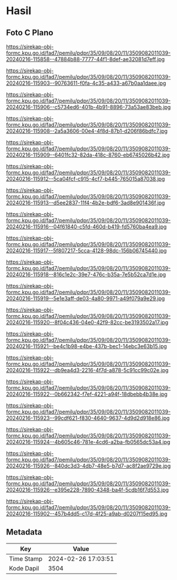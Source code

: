 # Hasil

## Foto C Plano

https://sirekap-obj-formc.kpu.go.id/fad7/pemilu/pdpr/35/09/08/20/11/3509082011039-20240216-115858--47884b88-7777-44f1-8def-ae32081d7eff.jpg

https://sirekap-obj-formc.kpu.go.id/fad7/pemilu/pdpr/35/09/08/20/11/3509082011039-20240216-115903--90763611-f0fa-4c35-a433-a67b0aa1daee.jpg

https://sirekap-obj-formc.kpu.go.id/fad7/pemilu/pdpr/35/09/08/20/11/3509082011039-20240216-115906--c5734ed6-401b-4b91-8896-73a53ae83beb.jpg

https://sirekap-obj-formc.kpu.go.id/fad7/pemilu/pdpr/35/09/08/20/11/3509082011039-20240216-115908--2a5a3606-00e4-4f8d-87b1-d206f86bdfc7.jpg

https://sirekap-obj-formc.kpu.go.id/fad7/pemilu/pdpr/35/09/08/20/11/3509082011039-20240216-115909--6401fc32-82da-418c-8760-eb6745026b42.jpg

https://sirekap-obj-formc.kpu.go.id/fad7/pemilu/pdpr/35/09/08/20/11/3509082011039-20240216-115912--5ca04fcf-c915-4cf7-b445-765015a87038.jpg

https://sirekap-obj-formc.kpu.go.id/fad7/pemilu/pdpr/35/09/08/20/11/3509082011039-20240216-115913--d5ee2837-11f4-4b2e-bdf6-3ad8e901436f.jpg

https://sirekap-obj-formc.kpu.go.id/fad7/pemilu/pdpr/35/09/08/20/11/3509082011039-20240216-115916--04f61840-c5fd-460d-b419-fd5760ba4ea9.jpg

https://sirekap-obj-formc.kpu.go.id/fad7/pemilu/pdpr/35/09/08/20/11/3509082011039-20240216-115917--5f807217-5cca-4128-98dc-156b06745440.jpg

https://sirekap-obj-formc.kpu.go.id/fad7/pemilu/pdpr/35/09/08/20/11/3509082011039-20240216-115918--816c1e2c-39e7-476c-b35a-7e5b52ca7d1e.jpg

https://sirekap-obj-formc.kpu.go.id/fad7/pemilu/pdpr/35/09/08/20/11/3509082011039-20240216-115919--5e1e3aff-de03-4a80-9971-a49f079a9e29.jpg

https://sirekap-obj-formc.kpu.go.id/fad7/pemilu/pdpr/35/09/08/20/11/3509082011039-20240216-115920--8f04c436-04e0-42f9-82cc-be3193502a17.jpg

https://sirekap-obj-formc.kpu.go.id/fad7/pemilu/pdpr/35/09/08/20/11/3509082011039-20240216-115921--be4c1b98-e4be-437b-bec1-14ebc3e63b15.jpg

https://sirekap-obj-formc.kpu.go.id/fad7/pemilu/pdpr/35/09/08/20/11/3509082011039-20240216-115922--db9ea4d3-2216-4f7d-a878-5c91cc99c02e.jpg

https://sirekap-obj-formc.kpu.go.id/fad7/pemilu/pdpr/35/09/08/20/11/3509082011039-20240216-115922--0b662342-f7ef-4221-a94f-18dbebb4b38e.jpg

https://sirekap-obj-formc.kpu.go.id/fad7/pemilu/pdpr/35/09/08/20/11/3509082011039-20240216-115923--99cdf621-f830-4640-9637-4d9d2d918e86.jpg

https://sirekap-obj-formc.kpu.go.id/fad7/pemilu/pdpr/35/09/08/20/11/3509082011039-20240216-115924--4b605c46-781e-4cd6-a2ba-fb0565dc53a4.jpg

https://sirekap-obj-formc.kpu.go.id/fad7/pemilu/pdpr/35/09/08/20/11/3509082011039-20240216-115926--840dc3d3-4db7-48e5-b7d7-ac8f2ae9729e.jpg

https://sirekap-obj-formc.kpu.go.id/fad7/pemilu/pdpr/35/09/08/20/11/3509082011039-20240216-115926--e395e228-7890-4348-ba4f-5cdb16f7d553.jpg

https://sirekap-obj-formc.kpu.go.id/fad7/pemilu/pdpr/35/09/08/20/11/3509082011039-20240216-115902--457b4dd5-c17d-4f25-a9ab-d0207f15ed95.jpg


## Metadata

| Key        | Value               |
| ---------- | ------------------- |
| Time Stamp | 2024-02-26 17:03:51 |
| Kode Dapil | 3504                |



